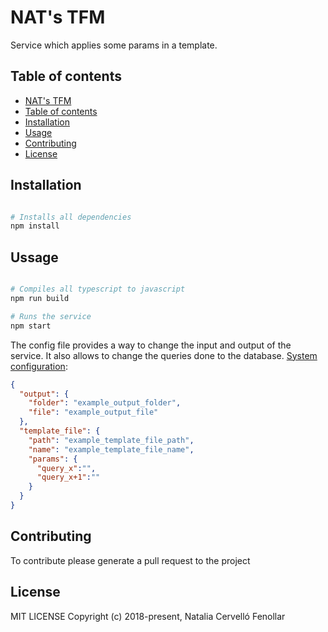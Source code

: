 # NAT's TFM

Service which applies some params in a template.

## Table of contents

* [NAT's TFM](#NAT's-TFM)
* [Table of contents](#table-of-contents)
* [Installation](#installation)
* [Usage](#usage)
* [Contributing](#contributing)
* [License](#license)

## Installation

```bash

# Installs all dependencies
npm install

```

## Ussage

```bash

# Compiles all typescript to javascript
npm run build

# Runs the service
npm start

```

The config file provides a way to change the input and output of the service. It
also allows to change the queries done to the database.
[System configuration](./config/sysconf.json):

```json
{
  "output": {
    "folder": "example_output_folder",
    "file": "example_output_file"
  },
  "template_file": {
    "path": "example_template_file_path",
    "name": "example_template_file_name",
    "params": {
      "query_x":"",
      "query_x+1":""
    }
  }
}
```

## Contributing

To contribute please generate a pull request to the project

## License

MIT LICENSE Copyright (c) 2018-present, Natalia Cervelló Fenollar